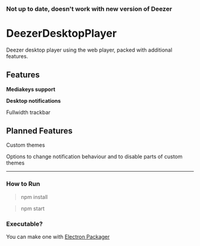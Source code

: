 ### Not up to date, doesn't work with new version of Deezer

# DeezerDesktopPlayer
Deezer desktop player using the web player, packed with additional features.

## Features
**Mediakeys support**

**Desktop notifications**

Fullwidth trackbar

## Planned Features
Custom themes

Options to change notification behaviour and to disable parts of custom themes

---

### How to Run

>npm install

>npm start

### Executable?

You can make one with [Electron Packager](https://www.npmjs.com/package/electron-packager)

